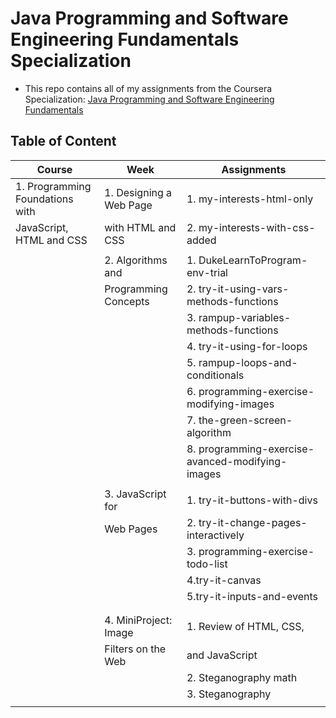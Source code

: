 # Java Programming and Software Engineering Fundamentals Specialization
- This repo contains all of my assignments from the Coursera Specialization: [Java Programming and Software Engineering Fundamentals](https://www.coursera.org/specializations/java-programming#courses)

## Table of Content
|Course                          |Week  	                |Assignments  	                                  |
|--------------------------------|--------------------------|-------------------------------------------------|
|1. Programming Foundations with |1. Designing a Web Page   |1. my-interests-html-only                        |
|   JavaScript, HTML and CSS     |   with HTML and CSS      |2. my-interests-with-css-added                   |
|                                |                          |                                                 |
|                                |2. Algorithms and         |1. DukeLearnToProgram-env-trial                  |
|                                |   Programming Concepts   |2. try-it-using-vars-methods-functions           |
|                                |                          |3. rampup-variables-methods-functions            |
|                                |                          |4. try-it-using-for-loops                        |
|                                |                          |5. rampup-loops-and-conditionals                 |
|                                |                          |6. programming-exercise-modifying-images         |
|                                |                          |7. the-green-screen-algorithm                    |
|                                |                          |8. programming-exercise-avanced-modifying-images |
|                                |                          |                                                 |
|  	                             |3. JavaScript for         |1. try-it-buttons-with-divs                      |
|                                |   Web Pages  	        |2. try-it-change-pages-interactively             |
|                                |                          |3. programming-exercise-todo-list                |
|                                |                          |4.try-it-canvas                                  |
|                                |                          |5.try-it-inputs-and-events                       |
|                                |                          |                                                 |
|                                |                          |                                                 |
|  	                             |4. MiniProject: Image     |1. Review of HTML, CSS,                          |
|                                |   Filters on the Web  	|  	and JavaScript                                |
|                                |                          |2. Steganography math                            |
|                                |                          |3. Steganography                                 |
|                                |                          |                                                 |